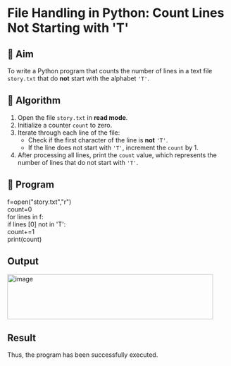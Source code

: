 # File Handling in Python: Count Lines Not Starting with 'T'

## 🎯 Aim
To write a Python program that counts the number of lines in a text file `story.txt` that do **not** start with the alphabet `'T'`.

## 🧠 Algorithm
1. Open the file `story.txt` in **read mode**.
2. Initialize a counter `count` to zero.
3. Iterate through each line of the file:
   - Check if the first character of the line is **not** `'T'`.
   - If the line does not start with `'T'`, increment the `count` by 1.
4. After processing all lines, print the `count` value, which represents the number of lines that do not start with `'T'`.

## 🧾 Program
f=open("story.txt","r") <br>
count=0 <br>
for lines in f: <br>
if lines [0] not in 'T':<br> 
count+=1 <br>
print(count)

## Output
<img width="467" height="102" alt="image" src="https://github.com/user-attachments/assets/3cc7b3b1-98d5-422c-944c-bd828808bc54" />

## Result
Thus, the program has been successfully executed.
